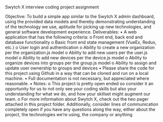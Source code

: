 Swytch X interview coding project assignment

Objective: To build a simple app similar to the Swytch X admin dashboard, using the provided data
models and thereby demonstrating understanding of the technology we use, aptitude for picking up new
technologies, and general software development experience.
Deliverables:
• A web application that has the following criteria:
o Front end, back end and database functionality
o Basic front end state management (VueEx, Redux, etc.)
o User login and authentication
o Ability to create a new organization per the organization.js model
o Ability to add new users per the user.js model
o Ability to add new devices per the device.js model
o Ability to organize devices into groups per the group.js model
o Ability to assign and update user ownership to groups and devices
• Please share the code for this project using Github in a way that can be cloned and run on a
local machine.
• Full documentation is not necessary, but appreciated where reasonable.
• Notes:
o This project is pretty open ended so consider it an opportunity for us to not only see
your coding skills but also your understanding for what we do, and how your skillset
might augment our team.
o For more information about Swytch X, check out the two pager attached in this project
folder. Additionally, consider lines of communication completely open if you have any
questions along the way, either about the project, the technologies we’re using, the
company or anything